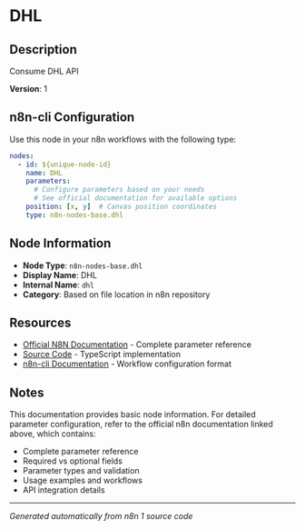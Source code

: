 # DHL

## Description

Consume DHL API

**Version**: 1

## n8n-cli Configuration

Use this node in your n8n workflows with the following type:

```yaml
nodes:
  - id: ${unique-node-id}
    name: DHL
    parameters:
      # Configure parameters based on your needs
      # See official documentation for available options
    position: [x, y]  # Canvas position coordinates
    type: n8n-nodes-base.dhl
```

## Node Information

- **Node Type**: `n8n-nodes-base.dhl`
- **Display Name**: DHL
- **Internal Name**: `dhl`
- **Category**: Based on file location in n8n repository

## Resources

- [Official N8N Documentation](https://docs.n8n.io/integrations/builtin/app-nodes/n8n-nodes-base.dhl/) - Complete parameter reference
- [Source Code](https://github.com/n8n-io/n8n/blob/master/packages/nodes-base/nodes/Dhl/Dhl.node.ts) - TypeScript implementation
- [n8n-cli Documentation](https://github.com/edenreich/n8n-cli) - Workflow configuration format

## Notes

This documentation provides basic node information. For detailed parameter configuration, 
refer to the official n8n documentation linked above, which contains:

- Complete parameter reference
- Required vs optional fields
- Parameter types and validation
- Usage examples and workflows
- API integration details

---
*Generated automatically from n8n 1 source code*
